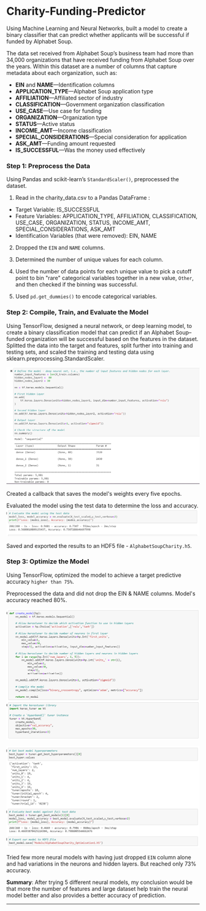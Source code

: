# Charity-Funding-Predictor

Using Machine Learning and Neural Networks, built a model to create a binary classifier that can predict whether applicants will be successful if funded by Alphabet Soup. 

The data set received from Alphabet Soup’s business team had more than 34,000 organizations that have received funding from Alphabet Soup over the years. Within this dataset are a number of columns that capture metadata about each organization, such as:

* **EIN** and **NAME**—Identification columns
* **APPLICATION_TYPE**—Alphabet Soup application type
* **AFFILIATION**—Affiliated sector of industry
* **CLASSIFICATION**—Government organization classification
* **USE_CASE**—Use case for funding
* **ORGANIZATION**—Organization type
* **STATUS**—Active status
* **INCOME_AMT**—Income classification
* **SPECIAL_CONSIDERATIONS**—Special consideration for application
* **ASK_AMT**—Funding amount requested
* **IS_SUCCESSFUL**—Was the money used effectively

### Step 1: Preprocess the Data

Using Pandas and scikit-learn’s `StandardScaler()`, preprocessed the dataset. 

1. Read in the charity_data.csv to a Pandas DataFrame :
  * Target Variable: IS_SUCCESSFUL
  * Feature Variables: APPLICATION_TYPE, AFFILIATION, CLASSIFICATION, USE_CASE, ORGANIZATION, STATUS, INCOME_AMT,
    SPECIAL_CONSIDERATIONS, ASK_AMT
  * Identification Variables (that were removed): EIN, NAME

2. Dropped the `EIN` and `NAME` columns.

3. Determined the number of unique values for each column.

4. Used the number of data points for each unique value to pick a cutoff point to bin "rare" categorical variables together in a new value, `Other`, and then checked if the binning was successful.

5. Used `pd.get_dummies()` to encode categorical variables.

### Step 2: Compile, Train, and Evaluate the Model

Using TensorFlow, designed a neural network, or deep learning model, to create a binary classification model that can predict if an Alphabet Soup–funded organization will be successful based on the features in the dataset. Splitted the data into the target and features, split further into training and testing sets, and scaled the training and testing data using sklearn.preprocessing.StandardScaler.

![AlphabetSoupCharity](Images/Neural_Model_1.png)

Created a callback that saves the model's weights every five epochs.

Evaluated the model using the test data to determine the loss and accuracy.
![AlphabetSoupCharity](Images/Neural_Model_1_accuracy.png)

Saved and exported the results to an HDF5 file - `AlphabetSoupCharity.h5`.

### Step 3: Optimize the Model

Using TensorFlow, optimized the model to achieve a target predictive accuracy `higher than 75%`.

Preprocessed the data and did not drop the EIN & NAME columns. Model's accuracy reached 80%.

![BestModel](Images/Optimization_1.png)

![BestModel_Accuracy](Images/Optimization_1_accuracy.png)


Tried few more neural models with having just dropped `EIN` column alone and had variations in the neurons and hidden layers. But reached only 73% accuracy.

**Summary**: After trying 5 different neural models, my conclusion would be that more the number of features and large dataset help train the neural model better and also provides a better accuracy of prediction.

- - -